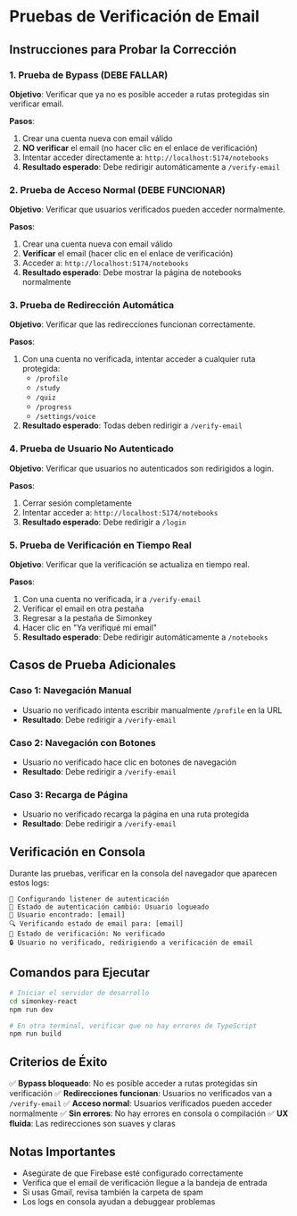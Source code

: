# Pruebas de Verificación de Email

## Instrucciones para Probar la Corrección

### 1. Prueba de Bypass (DEBE FALLAR)

**Objetivo**: Verificar que ya no es posible acceder a rutas protegidas sin verificar email.

**Pasos**:
1. Crear una cuenta nueva con email válido
2. **NO verificar** el email (no hacer clic en el enlace de verificación)
3. Intentar acceder directamente a: `http://localhost:5174/notebooks`
4. **Resultado esperado**: Debe redirigir automáticamente a `/verify-email`

### 2. Prueba de Acceso Normal (DEBE FUNCIONAR)

**Objetivo**: Verificar que usuarios verificados pueden acceder normalmente.

**Pasos**:
1. Crear una cuenta nueva con email válido
2. **Verificar** el email (hacer clic en el enlace de verificación)
3. Acceder a: `http://localhost:5174/notebooks`
4. **Resultado esperado**: Debe mostrar la página de notebooks normalmente

### 3. Prueba de Redirección Automática

**Objetivo**: Verificar que las redirecciones funcionan correctamente.

**Pasos**:
1. Con una cuenta no verificada, intentar acceder a cualquier ruta protegida:
   - `/profile`
   - `/study`
   - `/quiz`
   - `/progress`
   - `/settings/voice`
2. **Resultado esperado**: Todas deben redirigir a `/verify-email`

### 4. Prueba de Usuario No Autenticado

**Objetivo**: Verificar que usuarios no autenticados son redirigidos a login.

**Pasos**:
1. Cerrar sesión completamente
2. Intentar acceder a: `http://localhost:5174/notebooks`
3. **Resultado esperado**: Debe redirigir a `/login`

### 5. Prueba de Verificación en Tiempo Real

**Objetivo**: Verificar que la verificación se actualiza en tiempo real.

**Pasos**:
1. Con una cuenta no verificada, ir a `/verify-email`
2. Verificar el email en otra pestaña
3. Regresar a la pestaña de Simonkey
4. Hacer clic en "Ya verifiqué mi email"
5. **Resultado esperado**: Debe redirigir automáticamente a `/notebooks`

## Casos de Prueba Adicionales

### Caso 1: Navegación Manual
- Usuario no verificado intenta escribir manualmente `/profile` en la URL
- **Resultado**: Debe redirigir a `/verify-email`

### Caso 2: Navegación con Botones
- Usuario no verificado hace clic en botones de navegación
- **Resultado**: Debe redirigir a `/verify-email`

### Caso 3: Recarga de Página
- Usuario no verificado recarga la página en una ruta protegida
- **Resultado**: Debe redirigir a `/verify-email`

## Verificación en Consola

Durante las pruebas, verificar en la consola del navegador que aparecen estos logs:

```
🔐 Configurando listener de autenticación
🔄 Estado de autenticación cambió: Usuario logueado
👤 Usuario encontrado: [email]
🔍 Verificando estado de email para: [email]
📧 Estado de verificación: No verificado
🔒 Usuario no verificado, redirigiendo a verificación de email
```

## Comandos para Ejecutar

```bash
# Iniciar el servidor de desarrollo
cd simonkey-react
npm run dev

# En otra terminal, verificar que no hay errores de TypeScript
npm run build
```

## Criterios de Éxito

✅ **Bypass bloqueado**: No es posible acceder a rutas protegidas sin verificación
✅ **Redirecciones funcionan**: Usuarios no verificados van a `/verify-email`
✅ **Acceso normal**: Usuarios verificados pueden acceder normalmente
✅ **Sin errores**: No hay errores en consola o compilación
✅ **UX fluida**: Las redirecciones son suaves y claras

## Notas Importantes

- Asegúrate de que Firebase esté configurado correctamente
- Verifica que el email de verificación llegue a la bandeja de entrada
- Si usas Gmail, revisa también la carpeta de spam
- Los logs en consola ayudan a debuggear problemas 